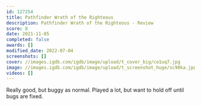 ```yaml
---
id: 127254
title: Pathfinder Wrath of the Righteous
description: Pathfinder Wrath of the Righteous - Review
score: 8
date: 2021-11-05
completed: false
awards: []
modified_date: 2022-07-04
screenshots: []
cover: //images.igdb.com/igdb/image/upload/t_cover_big/co1uq7.jpg
image: //images.igdb.com/igdb/image/upload/t_screenshot_huge/sc90ka.jpg
videos: []
---
```

Really good, but buggy as normal. Played a lot, but want to hold off until bugs are fixed.